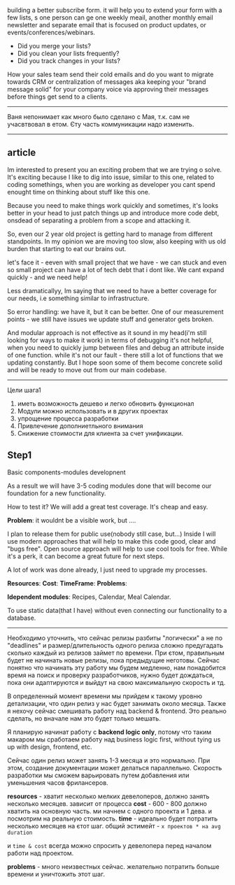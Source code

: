 building a better subscribe form. it will help you to extend your form with a few lists, s one person can ge one weekly meail, another monthly email newsletter and separate email that is focused on product updates, or events/conferences/webinars.

- Did you merge your lists?
- Did you clean your lists frequently?
- Did you track changes in your lists?

How your sales team send their cold emails and do you want to migrate towards CRM or centralization of messages aka keeping your "brand message solid" for your company voice via approving their messages before things get send to a clients.

---

Ваня непонимает как много было сделано с Мая, т.к. сам не учасвтвовал в етом.
Єту часть коммуникации надо изменить.

---

## article 

Im interested to present you an exciting probem that we are trying o solve.
It's exciting because I like to dig into issue, similar to this one, related to coding somethings, when you are working as developer you cant spend enought time on thinking about stuff like this one.

Because you need to make things work quickly and sometimes, it's looks better in your head to just patch things up and introduce more code debt, onsdead of separating a problem from a scope and attacking it.

So, even our 2 year old project is getting hard to manage from different standpoints.
In my opinion we are moving too slow, also keeping with us old burden that starting to eat our brains out.

let's face it - eeven with small project that we have - we can stuck and even so small project can have a lot of tech debt that i dont like.
We cant expand quickly - and we need help!

Less dramaticallyy, Im saying that we need to have a better coverage for our needs, i.e something similar to infrastructure.


So error handling: we have it, but it can be better. One of our measurement points - we still have issues we update stuff and generator gets broken.



And modular approach is not effective as it sound in my head(i'm still looking for ways to make it work) in terms of debugging it's not helpful, when you need to quickly jump between files and debug an attribute inside of one function.
while it's not our fault - there still a lot of functions that we updating constantly.
But I hope soon some of them become concrete solid and will be ready to move out from our main codebase.

----



Цели шага1
1. иметь возможность дешево и легко обновить функционал
2. Модули можно использовать и в других проектах
3. упрощение процесса разработки
4. Привлечение дополниетльного внимания
5. Снижение стоимости для клиента за счет унификации.


## Step1
Basic components-modules developnent

As a result we will have 3-5 coding modules done that will become our foundation for a new functionality.

How to test it? We will add a great test coverage. It's cheap and easy.


**Problem**: it wouldnt be a visible work, but ....

I plan to release them for public use(nobody still case, but...)
Inside I will use modern approaches that will help to make this code good, clear and "bugs free".
Open source approach will help to use cool tools for free. While it's a perk, it can become a great future for next steps.

A lot of work was done already, I just need to upgrade my processes.


**Resources**:
**Cost**: 
**TimeFrame**:
**Problems**:



**Idependent modules**: Recipes, Calendar, Meal Calendar.

To use static data(that I have) without even connecting our functionality to a database.



--------


Необходимо уточнить, что сейчас релизы разбиты "логически" а не по "deadlines" и размер/длительность одного релиза сложно предугадать сколько каждый из релизов займет по времени. При єтом, правильным будет не начинать новые релизы, пока предыдущие неготовы.
Сейчас понятно что начинать эту работу мы будем медленно, нам понадобится время на поиск и проверку разработчиков, нужно будет дождаться, пока они адаптируются и выйдут на свою максимальную скорость и тд.

В определенный момент времени мы прийдем к такому уровню детализации, что один релиз у нас будет занимать около месяца. 
Также я нехочу сейчас смешивать работу над backend & frontend. Это реально сделать, но вначале нам это будет только мешать.

Я планирую начинат работу с **backend logic only**, потому что таким макаром мы сработаем работу над business logic first, without tying us up with design, frontend, etc. 

Сейчас один релиз может занять 1-3 месяца и это нормально. При этом, создание документации может делаться параллельно. Скорость разработки мы сможем варьировать путем добавления или уменьшения часов фрилансеров. 

**resources** - хватит несколько мелких девелоперов, должно занять несколько месяцев. зависит от процесса
**cost** - 600 - 800 должно хватить на основную часть. ми начнем с одного проекта и 1 дева. и посмотрим на реальную стоимость.
**time** - идеально будет потратить несколько месяцев на єтот шаг. общий эстимейт - `х проектов * на avg duration `

и `time & cost` всегда можно спросить у девелопера перед началом работи над проектом.

**problems** - много неизвестных сейчас. желательно потратить больше времени и уничтожить этот шаг.


